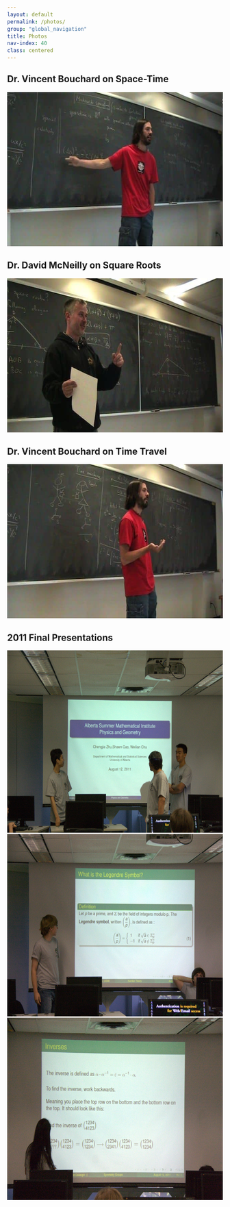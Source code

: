```yaml
---
layout: default
permalink: /photos/
group: "global_navigation"
title: Photos
nav-index: 40
class: centered
---
```

## Dr. Vincent Bouchard on Space-Time

<img class="aligncenter size-full" alt="" src="/images/Bouchard-Spacetime.jpg" width="640" height="360" />

## Dr. David McNeilly on Square Roots
<img class="aligncenter size-full" alt="" src="/images/McNeilly-Roots.jpg" width="640" height="360" />

## Dr. Vincent Bouchard on Time Travel
<img class="aligncenter size-full" alt="" src="/images/Bouchard-TimeTravel.jpg" width="640" height="360" />

## 2011 Final Presentations
<img class="aligncenter size-large wp-image-47" alt="" src="/images/IMG_6053.jpg" width="640" height="426" />

<img class="aligncenter size-large wp-image-50" alt="" src="/images/IMG_6059.jpg" width="640" height="426" />

<img class="aligncenter size-large wp-image-51" alt="" src="/images/IMG_6066.jpg" width="640" height="426" />
